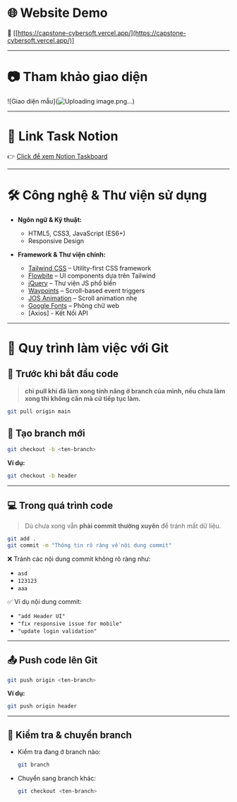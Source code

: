 
# 🌐 Website Demo

🔗 [[https://capstone-cybersoft.vercel.app/](https://capstone-cybersoft.vercel.app/)]

---

# 📷 Tham khảo giao diện

![Giao diện mẫu](![Uploading image.png…]())

---

# 📎 Link Task Notion

👉 [Click để xem Notion Taskboard]([https://salty-payment-257.notion.site/2170b462417e80918ac0f262c4ad5b57?v=2170b462417e81aa81d3000c5b50db58](https://equable-hovercraft-bc8.notion.site/24a99b1fa17681519827d33512dc9e99?v=24a99b1fa17681fa9d90000cee2cf233))

---

# 🛠️ Công nghệ & Thư viện sử dụng

- **Ngôn ngữ & Kỹ thuật:**
  - HTML5, CSS3, JavaScript (ES6+)
  - Responsive Design

- **Framework & Thư viện chính:**
  - [Tailwind CSS](https://tailwindcss.com/) – Utility-first CSS framework
  - [Flowbite](https://flowbite.com/) – UI components dựa trên Tailwind
  - [jQuery](https://jquery.com/) – Thư viện JS phổ biến
  - [Waypoints](http://imakewebthings.com/waypoints/) – Scroll-based event triggers
  - [JOS Animation](https://github.com/jos-studio/jos-animation) – Scroll animation nhẹ
  - [Google Fonts](https://fonts.google.com/) – Phông chữ web
  - [Axios] - Kết Nối API
---

# 🚀 Quy trình làm việc với Git

## 📌 Trước khi bắt đầu code

> **chỉ pull khi đã làm xong tính năng ở branch của mình, nếu chưa làm xong thì không cần mà cứ tiếp tục làm.**

```bash
git pull origin main
```

## 🌿 Tạo branch mới

```bash
git checkout -b <ten-branch>
```

**Ví dụ:**  
```bash
git checkout -b header
```

---

## 💻 Trong quá trình code

> Dù chưa xong vẫn **phải commit thường xuyên** để tránh mất dữ liệu.

```bash
git add .
git commit -m "Thông tin rõ ràng về nội dung commit"
```

❌ Tránh các nội dung commit không rõ ràng như:
- `asd`
- `123123`
- `aaa`

✅ Ví dụ nội dung commit:
- `"add Header UI"`
- `"fix responsive issue for mobile"`
- `"update login validation"`

---

## 📤 Push code lên Git

```bash
git push origin <ten-branch>
```

**Ví dụ:**
```bash
git push origin header
```

---

## 🔁 Kiểm tra & chuyển branch

- Kiểm tra đang ở branch nào:
  ```bash
  git branch
  ```
- Chuyển sang branch khác:
  ```bash
  git checkout <ten-branch>
  ```
